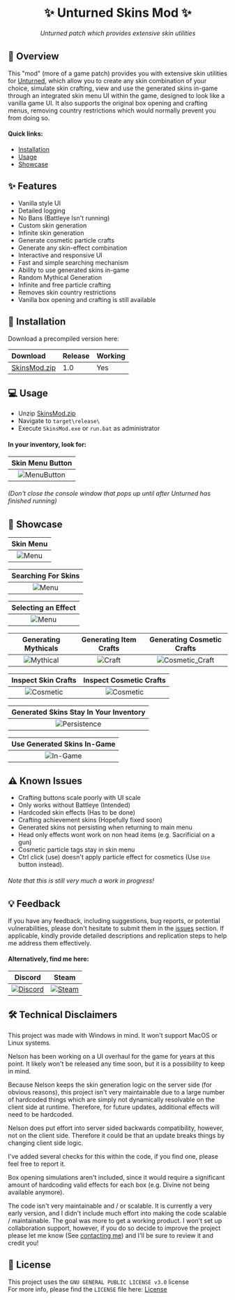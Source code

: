 <h1 align="center">✨ Unturned Skins Mod ✨</h1>

<h6 align="center"><em>Unturned patch which provides extensive skin utilities</em></h6>

## 📝 Overview

This "mod" (more of a game patch) provides you with extensive skin utilities for [Unturned](https://store.steampowered.com/app/304930/Unturned/), which allow you to create any skin combination of your choice, simulate skin crafting, view and use the generated skins in-game through an integrated skin menu UI within the game, designed to look like a vanilla game UI. It also supports the original box opening and crafting menus, removing country restrictions which would normally prevent you from doing so.

#### Quick links:

- [Installation](#-installation)
- [Usage](#-usage)
- [Showcase](#-showcase)

## ✨ Features

- Vanilla style UI
- Detailed logging
- No Bans (Battleye Isn't running)
- Custom skin generation
- Infinite skin generation
- Generate cosmetic particle crafts
- Generate any skin-effect combination
- Interactive and responsive UI
- Fast and simple searching mechanism
- Ability to use generated skins in-game
- Random Mythical Generation
- Infinite and free particle crafting
- Removes skin country restrictions
- Vanilla box opening and crafting is still available

## 🚀 Installation

Download a precompiled version here:

| Download | Release | Working |
|:---------|:--------|:--------|
| [SkinsMod.zip](https://github.com/DontCallMeLuca/Unturned-Skins-Mod/releases/download/v1.0/SkinsMod.zip)| 1.0 | Yes |

## 💻 Usage

- Unzip [SkinsMod.zip](https://github.com/DontCallMeLuca/Unturned-Skins-Mod/releases/download/v1.0/SkinsMod.zip)
- Navigate to `target\release\`
- Execute `SkinsMod.exe` or `run.bat` as administrator

#### In your inventory, look for:

| Skin Menu Button |
|:----------------:|
|![MenuButton](./screenshots/menu_button.png)|

###### _(Don't close the console window that pops up until after Unturned has finished running)_

## 🌌 Showcase

| Skin Menu |
|:---------:|
|![Menu](./screenshots/example.png)|

| Searching For Skins |
|:-------------------:|
|![Menu](./screenshots/example_search.png)|

| Selecting an Effect |
|:-------------------:|
|![Menu](./screenshots/effect_menu.png)|

| Generating Mythicals | Generating Item Crafts | Generating Cosmetic Crafts |
|:--------------------:|:----------------------:|:---------------------------:|
|![Mythical](./screenshots/example_mythical.png)|![Craft](./screenshots/example_craft.png)|![Cosmetic_Craft](./screenshots/example_impossible.png)

| Inspect Skin Crafts | Inspect Cosmetic Crafts |
|:-------------------:|:-----------------------:|
|![Cosmetic](./screenshots/example_showcase.png)|![Cosmetic](./screenshots/sacrificial_antlers.png)|

| Generated Skins Stay In Your Inventory |
|:--------------------------------------:|
|![Persistence](./screenshots/items_in_inventory.png)|

| Use Generated Skins In-Game |
|:---------------------------:|
|![In-Game](./screenshots/example_ingame.png)|

## ⚠ Known Issues

- Crafting buttons scale poorly with UI scale
- Only works without Battleye (Intended)
- Hardcoded skin effects (Has to be done)
- Crafting achievement skins (Hopefully fixed soon)
- Generated skins not persisting when returning to main menu
- Head only effects wont work on non head items (e.g. Sacrificial on a gun)
- Cosmetic particle tags stay in skin menu
- Ctrl click (use) doesn't apply particle effect for cosmetics (Use `Use` button instead).

###### Note that this is still very much a work in progress!

## 💡 Feedback

If you have any feedback, including suggestions, bug reports, or potential vulnerabilities, please don't hesitate to submit them in the [issues](https://github.com/DontCallMeLuca/Unturned-Skins-Mod/issues) section. If applicable, kindly provide detailed descriptions and replication steps to help me address them effectively.

#### Alternatively, find me here:

| Discord | Steam |
|:-------:|:-----:|
| <a href="https://discordapp.com/users/1186307792777257040"> <img src="https://img.shields.io/badge/Discord-5865F2?style=for-the-badge&logo=discord&logoColor=white&logoSize=auto" alt="Discord" /> </a> | <a href="https://steamcommunity.com/id/swagg3rballs/"><img src="https://img.shields.io/badge/steam-%23000000.svg?style=for-the-badge&logo=steam&logoColor=white&logoSize=auto" alt="Steam"></a>|

## 🛠 Technical Disclaimers

This project was made with Windows in mind. It won't support MacOS or Linux systems.

Nelson has been working on a UI overhaul for the game for years at this point. It likely won't be released any time soon, but it is a possibility to keep in mind.

Because Nelson keeps the skin generation logic on the server side (for obvious reasons), this project isn't very maintainable due to a large number of hardcoded things which are simply not dynamically resolvable on the client side at runtime. Therefore, for future updates, additional effects will need to be hardcoded.

Nelson does put effort into server sided backwards compatibility, however, not on the client side. Therefore it could be that an update breaks things by changing client side logic.

I've added several checks for this within the code, if you find one, please feel free to report it.

Box opening simulations aren't included, since it would require a significant amount of hardcoding valid effects for each box (e.g. Divine not being available anymore).

The code isn't very maintainable and / or scalable. It is currently a very early version, and I didn't include much effort into making the code scalable / maintainable. The goal was more to get a working product. I won't set up collaboration support, however, if you do so decide to improve the project please let me know (See [contacting me](#alternatively-find-me-here)) and I'll be sure to review it and credit you!

## 📃 License
This project uses the `GNU GENERAL PUBLIC LICENSE v3.0` license
<br>
For more info, please find the `LICENSE` file here: [License](LICENSE)

